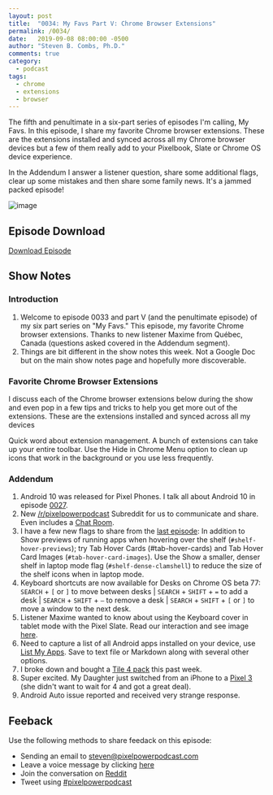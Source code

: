 ```yaml
---
layout: post
title:  "0034: My Favs Part V: Chrome Browser Extensions"
permalink: /0034/
date:   2019-09-08 08:00:00 -0500
author: "Steven B. Combs, Ph.D."
comments: true
category:
  - podcast
tags:
  - chrome
  - extensions
  - browser
---
```


The fifth and penultimate in a six-part series of episodes I'm calling, My Favs. In this episode, I share my favorite Chrome browser extensions. These are the extensions installed and synced across all my Chrome browser devices but a few of them really add to your Pixelbook, Slate or Chrome OS device experience.

In the Addendum I answer a listener question, share some additional flags, clear up some mistakes and then share some family news. It's a jammed packed episode!

![image](/images/posts/2020-00-00-title.jpg)


## Episode Download

[Download Episode](https://s3-us-west-2.amazonaws.com/anchor-audio-bank/staging/2019-12-19/18588a2558aadd84f719cf0f4e9ed213.m4a)

## Show Notes

### Introduction

1. Welcome to episode 0033 and part V (and the penultimate episode) of my six part series on "My Favs." This episode, my favorite Chrome browser extensions.
Thanks to new listener Maxime from Québec, Canada (questions asked covered in the Addendum segment).
2. Things are bit different in the show notes this week. Not a Google Doc but on the main show notes page and hopefully more discoverable.

### Favorite Chrome Browser Extensions
I discuss each of the Chrome browser extensions below during the show and even pop in a few tips and tricks to help you get more out of the extensions. These are the extensions installed and synced across all my devices

Quick word about extension management. A bunch of extensions can take up your entire toolbar. Use the Hide in Chrome Menu option to clean up icons that work in the background or you use less frequently.

<!-- List Goes Here -->

### Addendum
1. Android 10 was released for Pixel Phones. I talk all about Android 10 in episode [0027](https://www.pixelpowerpodcast.com/0027).
2. New [/r/pixelpowerpodcast](https://www.reddit.com/r/pixelpowerpodcast) Subreddit for us to communicate and share. Even includes a [Chat Room](https://www.reddit.com/chat/r/pixelpowerpodcast/channel/17196837_cd16c41b6debba747dd39dd8192cd88b166f9e0e).
3. I have a few new flags to share from the [last episode](https://www.pixelpowerpodcast.com/0032): In addition to Show previews of running apps when hovering over the shelf (`#shelf-hover-previews`); try Tab Hover Cards (#tab-hover-cards) and Tab Hover Card Images (`#tab-hover-card-images`). Use the Show a smaller, denser shelf in laptop mode flag (`#shelf-dense-clamshell`) to reduce the size of the shelf icons when in laptop mode.
4. Keyboard shortcuts are now available for Desks on Chrome OS beta 77: `SEARCH` + `[` or `]` to move between desks | `SEARCH` + `SHIFT` + `=` to add a desk | `SEARCH` + `SHIFT` + `–` to remove a desk | `SEARCH` + `SHIFT` + `[` or `]` to move a window to the next desk.
5. Listener Maxime wanted to know about using the Keyboard cover in tablet mode with the Pixel Slate. Read our interaction and see image [here](https://www.facebook.com/pixelpowerpodcast/posts/391233741773553).
6. Need to capture a list of all Android apps installed on your device, use [List My Apps](https://play.google.com/store/apps/details?id=de.onyxbits.listmyapps). Save to text file or Markdown along with several other options.
7. I broke down and bought a [Tile 4 pack](https://amzn.to/368u0Ri) this past week.
8. Super excited. My Daughter just switched from an iPhone to a [Pixel 3](https://amzn.to/2u2LUGN) (she didn't want to wait for 4 and got a great deal).
9. Android Auto issue reported and received very strange response.

## Feeback

Use the following methods to share feedack on this episode:

* Sending an email to [steven@pixelpowerpodcast.com](mailto:steven@pixelpowerpodcast.com)
* Leave a voice message by clicking [here](https://anchor.fm/pixelpowerpodcast/message)
* Join the conversation on [Reddit](https://www.reddit.com/r/pixelpowerpodcast/)
* Tweet using [#pixelpowerpodcast](https://twitter.com/search?q=%23pixelpowerpodcast&src=typed_query)

